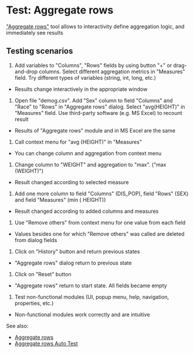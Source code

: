 <!-- TITLE: Tests: Aggregate rows -->
<!-- SUBTITLE: -->

# Test: Aggregate rows

["Aggregate rows"](aggregate-rows.md) tool allows to interactivity define aggregation logic, and immediately see results

## Testing scenarios

1. Add variables to "Columns", "Rows" fields by using button "+" or drag-and-drop columns. Select different aggregation
   metrics in "Measures" field. Try different types of variables (string, int, long, etc.)

* Results change interactively in the appropriate window

1. Open file "demog.csv". Add "Sex" column to field "Columns" and "Race" to "Rows" in "Aggregate rows" dialog. Select
   "avg(HEIGHT)" in "Measures" field. Use third-party software (e.g. MS Excel) to recount result

* Results of "Aggregate rows" module and in MS Excel are the same

1. Call context menu for "avg (HEIGHT)" in "Measures"

* You can change column and aggregation from context menu

1. Change column to "WEIGHT" and aggregation to "max". ("max (WEIGHT)")

* Result changed according to selected measure

1. Add one more column to field "Columns" (DIS_POP), field "Rows" (SEX) and field "Measures" (min (
   HEIGHT))

* Result changed according to added columns and measures

1. Use "Remove others" from context menu for one value from each field

* Values   besides one for which "Remove others" was called are deleted from dialog fields

1. Click on "History" button and return previous states

* "Aggregate rows" dialog return to previous state

1. Click on "Reset" button

* "Aggregate rows" return to start state. All fields became empty

1. Test non-functional modules (UI, popup menu, help, navigation, properties, etc.)

* Non-functional modules work correctly and are intuitive

See also:

* [Aggregate rows](aggregate-rows.md)
* [Aggregate rows Auto Test](aggregate-rows-test.side)
